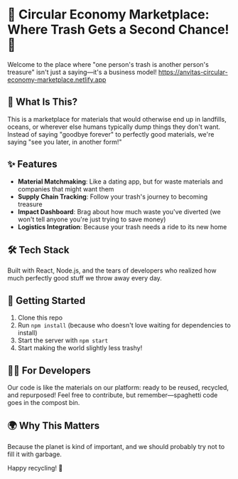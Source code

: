 # 🌱 Circular Economy Marketplace: Where Trash Gets a Second Chance! 🌱

Welcome to the place where "one person's trash is another person's treasure" isn't just a saying—it's a business model!
https://anvitas-circular-economy-marketplace.netlify.app


## 🚮 What Is This?

This is a marketplace for materials that would otherwise end up in landfills, oceans, or wherever else humans typically dump things they don't want. Instead of saying "goodbye forever" to perfectly good materials, we're saying "see you later, in another form!"

## ✨ Features

- **Material Matchmaking**: Like a dating app, but for waste materials and companies that might want them
- **Supply Chain Tracking**: Follow your trash's journey to becoming treasure
- **Impact Dashboard**: Brag about how much waste you've diverted (we won't tell anyone you're just trying to save money)
- **Logistics Integration**: Because your trash needs a ride to its new home

## 🛠️ Tech Stack

Built with React, Node.js, and the tears of developers who realized how much perfectly good stuff we throw away every day.

## 🚀 Getting Started

1. Clone this repo
2. Run `npm install` (because who doesn't love waiting for dependencies to install)
3. Start the server with `npm start`
4. Start making the world slightly less trashy!

## 👩‍💻 For Developers

Our code is like the materials on our platform: ready to be reused, recycled, and repurposed! Feel free to contribute, but remember—spaghetti code goes in the compost bin.

## 🌍 Why This Matters

Because the planet is kind of important, and we should probably try not to fill it with garbage.

Happy recycling! 🔄 
